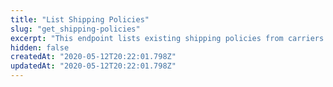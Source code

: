 ```yaml
---
title: "List Shipping Policies"
slug: "get_shipping-policies"
excerpt: "This endpoint lists existing shipping policies from carriers in your store."
hidden: false
createdAt: "2020-05-12T20:22:01.798Z"
updatedAt: "2020-05-12T20:22:01.798Z"
---
```

